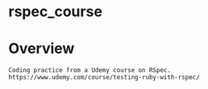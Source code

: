 # rspec_course


# Overview 
    Coding practice from a Udemy course on RSpec. https://www.udemy.com/course/testing-ruby-with-rspec/